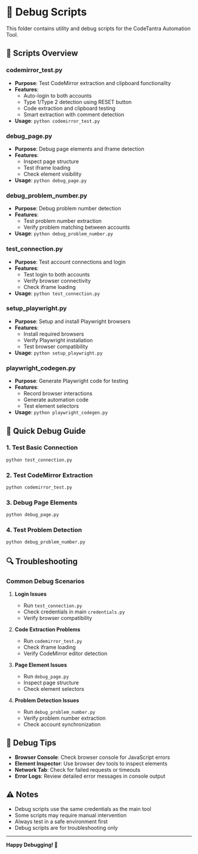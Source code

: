 # 🔧 Debug Scripts

This folder contains utility and debug scripts for the CodeTantra Automation Tool.

## 📁 Scripts Overview

### **codemirror_test.py**
- **Purpose**: Test CodeMirror extraction and clipboard functionality
- **Features**: 
  - Auto-login to both accounts
  - Type 1/Type 2 detection using RESET button
  - Code extraction and clipboard testing
  - Smart extraction with comment detection
- **Usage**: `python codemirror_test.py`

### **debug_page.py**
- **Purpose**: Debug page elements and iframe detection
- **Features**:
  - Inspect page structure
  - Test iframe loading
  - Check element visibility
- **Usage**: `python debug_page.py`

### **debug_problem_number.py**
- **Purpose**: Debug problem number detection
- **Features**:
  - Test problem number extraction
  - Verify problem matching between accounts
- **Usage**: `python debug_problem_number.py`

### **test_connection.py**
- **Purpose**: Test account connections and login
- **Features**:
  - Test login to both accounts
  - Verify browser connectivity
  - Check iframe loading
- **Usage**: `python test_connection.py`

### **setup_playwright.py**
- **Purpose**: Setup and install Playwright browsers
- **Features**:
  - Install required browsers
  - Verify Playwright installation
  - Test browser compatibility
- **Usage**: `python setup_playwright.py`

### **playwright_codegen.py**
- **Purpose**: Generate Playwright code for testing
- **Features**:
  - Record browser interactions
  - Generate automation code
  - Test element selectors
- **Usage**: `python playwright_codegen.py`

## 🚀 Quick Debug Guide

### **1. Test Basic Connection**
```bash
python test_connection.py
```

### **2. Test CodeMirror Extraction**
```bash
python codemirror_test.py
```

### **3. Debug Page Elements**
```bash
python debug_page.py
```

### **4. Test Problem Detection**
```bash
python debug_problem_number.py
```

## 🔍 Troubleshooting

### **Common Debug Scenarios**

1. **Login Issues**
   - Run `test_connection.py`
   - Check credentials in main `credentials.py`
   - Verify browser compatibility

2. **Code Extraction Problems**
   - Run `codemirror_test.py`
   - Check iframe loading
   - Verify CodeMirror editor detection

3. **Page Element Issues**
   - Run `debug_page.py`
   - Inspect page structure
   - Check element selectors

4. **Problem Detection Issues**
   - Run `debug_problem_number.py`
   - Verify problem number extraction
   - Check account synchronization

## 📝 Debug Tips

- **Browser Console**: Check browser console for JavaScript errors
- **Element Inspector**: Use browser dev tools to inspect elements
- **Network Tab**: Check for failed requests or timeouts
- **Error Logs**: Review detailed error messages in console output

## ⚠️ Notes

- Debug scripts use the same credentials as the main tool
- Some scripts may require manual intervention
- Always test in a safe environment first
- Debug scripts are for troubleshooting only

---

**Happy Debugging! 🔧**
